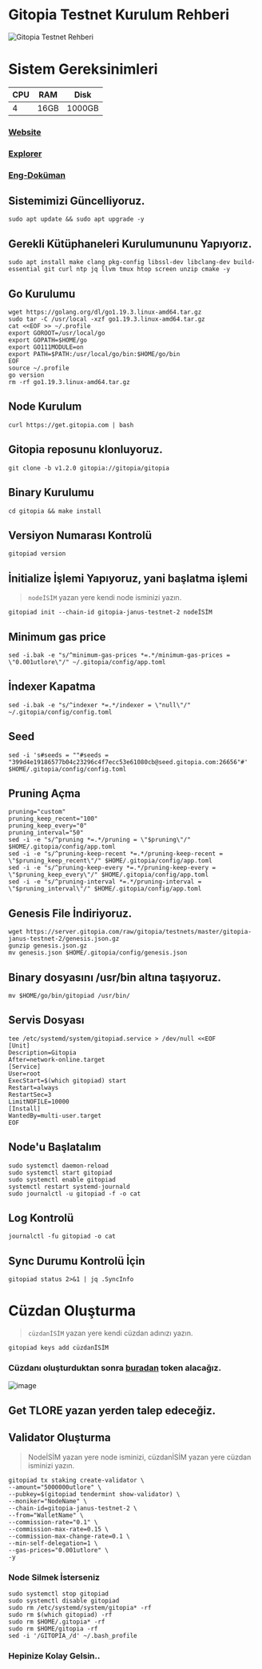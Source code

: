 # Gitopia Testnet Kurulum Rehberi

![Gitopia Testnet Rehberi](https://user-images.githubusercontent.com/107190154/201514536-57b2c413-5e04-40f6-ba45-0c7d5a91abff.png)

# Sistem Gereksinimleri

|CPU | RAM  | Disk  | 
|----|------|----------|
|   4| 16GB  | 1000GB  |

### [Website](https://gitopia.com/home)

### [Explorer](https://explorer.gitopia.com/)

### [Eng-Doküman](https://gitopia.com/CryptoSailors/gitopia-node-installation/tree/master)

## Sistemimizi Güncelliyoruz.
```
sudo apt update && sudo apt upgrade -y
```
## Gerekli Kütüphaneleri Kurulumununu Yapıyorız.

```
sudo apt install make clang pkg-config libssl-dev libclang-dev build-essential git curl ntp jq llvm tmux htop screen unzip cmake -y
```

## Go Kurulumu
```
wget https://golang.org/dl/go1.19.3.linux-amd64.tar.gz
sudo tar -C /usr/local -xzf go1.19.3.linux-amd64.tar.gz
cat <<EOF >> ~/.profile
export GOROOT=/usr/local/go
export GOPATH=$HOME/go
export GO111MODULE=on
export PATH=$PATH:/usr/local/go/bin:$HOME/go/bin
EOF
source ~/.profile
go version
rm -rf go1.19.3.linux-amd64.tar.gz
```

## Node Kurulum
```
curl https://get.gitopia.com | bash
```
## Gitopia reposunu klonluyoruz.
```
git clone -b v1.2.0 gitopia://gitopia/gitopia
```

## Binary Kurulumu
```
cd gitopia && make install
```

## Versiyon Numarası Kontrolü
```
gitopiad version
```

## İnitialize İşlemi Yapıyoruz, yani başlatma işlemi
> `nodeİSİM` yazan yere kendi node isminizi yazın.
```
gitopiad init --chain-id gitopia-janus-testnet-2 nodeİSİM
```

## Minimum gas price
```
sed -i.bak -e "s/^minimum-gas-prices *=.*/minimum-gas-prices = \"0.001utlore\"/" ~/.gitopia/config/app.toml
```

## İndexer Kapatma
```
sed -i.bak -e "s/^indexer *=.*/indexer = \"null\"/" ~/.gitopia/config/config.toml
```

## Seed
```
sed -i 's#seeds = ""#seeds = "399d4e19186577b04c23296c4f7ecc53e61080cb@seed.gitopia.com:26656"#' $HOME/.gitopia/config/config.toml
```

## Pruning Açma
```
pruning="custom"
pruning_keep_recent="100"
pruning_keep_every="0"
pruning_interval="50"
sed -i -e "s/^pruning *=.*/pruning = \"$pruning\"/" $HOME/.gitopia/config/app.toml
sed -i -e "s/^pruning-keep-recent *=.*/pruning-keep-recent = \"$pruning_keep_recent\"/" $HOME/.gitopia/config/app.toml
sed -i -e "s/^pruning-keep-every *=.*/pruning-keep-every = \"$pruning_keep_every\"/" $HOME/.gitopia/config/app.toml
sed -i -e "s/^pruning-interval *=.*/pruning-interval = \"$pruning_interval\"/" $HOME/.gitopia/config/app.toml
```

## Genesis File İndiriyoruz.
```
wget https://server.gitopia.com/raw/gitopia/testnets/master/gitopia-janus-testnet-2/genesis.json.gz
gunzip genesis.json.gz
mv genesis.json $HOME/.gitopia/config/genesis.json
```

## Binary dosyasını /usr/bin altına taşıyoruz.
```
mv $HOME/go/bin/gitopiad /usr/bin/
```

## Servis Dosyası
```
tee /etc/systemd/system/gitopiad.service > /dev/null <<EOF
[Unit]
Description=Gitopia
After=network-online.target
[Service]
User=root
ExecStart=$(which gitopiad) start
Restart=always
RestartSec=3
LimitNOFILE=10000
[Install]
WantedBy=multi-user.target
EOF
```

## Node'u Başlatalım
```
sudo systemctl daemon-reload
sudo systemctl start gitopiad
sudo systemctl enable gitopiad
systemctl restart systemd-journald
sudo journalctl -u gitopiad -f -o cat
```

## Log Kontrolü
```
journalctl -fu gitopiad -o cat
```

## Sync Durumu Kontrolü İçin
```
gitopiad status 2>&1 | jq .SyncInfo
```

# Cüzdan Oluşturma
> `cüzdanİSİM` yazan yere kendi cüzdan adınızı yazın.
```
gitopiad keys add cüzdanİSİM
```

### Cüzdanı oluşturduktan sonra [buradan](https://gitopia.com/home) token alacağız.

![image](https://user-images.githubusercontent.com/107190154/201514071-1b8f50f6-d48a-49ea-8846-2e6ead2fc846.png)

## Get TLORE yazan yerden talep edeceğiz.

## Validator Oluşturma
> NodeİSİM yazan yere node isminizi, cüzdanİSİM yazan yere cüzdan isminizi yazın.
``` 
gitopiad tx staking create-validator \
--amount="5000000utlore" \
--pubkey=$(gitopiad tendermint show-validator) \
--moniker="NodeName" \
--chain-id=gitopia-janus-testnet-2 \
--from="WalletName" \
--commission-rate="0.1" \
--commission-max-rate=0.15 \
--commission-max-change-rate=0.1 \
--min-self-delegation=1 \
--gas-prices="0.001utlore" \
-y
```

### Node Silmek İsterseniz
```
sudo systemctl stop gitopiad
sudo systemctl disable gitopiad
sudo rm /etc/systemd/system/gitopia* -rf
sudo rm $(which gitopiad) -rf
sudo rm $HOME/.gitopia* -rf
sudo rm $HOME/gitopia -rf
sed -i '/GITOPIA_/d' ~/.bash_profile
```

### Hepinize Kolay Gelsin..
